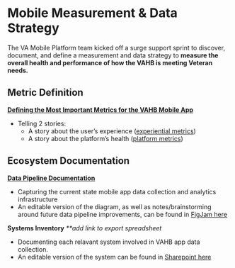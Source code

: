 # Mobile Measurement & Data Strategy

The VA Mobile Platform team kicked off a surge support sprint to discover, document, and define a measurement and data strategy to **measure the overall health and performance of how the VAHB is meeting Veteran needs.**

## Metric Definition
**[Defining the Most Important Metrics for the VAHB Mobile App](./data-strategy/measurement-framework.md)**
- Telling 2 stories:
     - A story about the user’s experience ([experiential metrics](./data-strategy/measurement-framework.md#experiential-metrics))
     - A story about the platform’s health ([platform metrics](./data-strategy/measurement-framework.md#platform-metrics))

## Ecosystem Documentation
**[Data Pipeline Documentation](./data-strategy/Mobile%20current%20state%20data%20pipeline.png)**
- Capturing the current state mobile app data collection and analytics infrastructure
- An editable version of the diagram, as well as notes/brainstorming around future data pipeline improvements, can be found in [FigJam here](https://www.figma.com/board/V0rDE80KylZ5jod3SWxAzC/Mobile-Surge-Support---Measurement---Data-Strategy?node-id=45-455&t=vAcBHQIYfPXqgIEI-4) 

**Systems Inventory** _**add link to export spreadsheet_
- Documenting each relavant system involved in VAHB app data collection. 
- An editable version of the system can be found in [Sharepoint here](https://dvagov.sharepoint.com/:f:/r/sites/VA.govMobileFlagshipTeam/Shared%20Documents/VA.gov%20Mobile%20Flagship%20Team%20Channel/Mobile%20App%20%26%20Platform%20Documentation/Data?csf=1&web=1&e=1ipJ01) 

